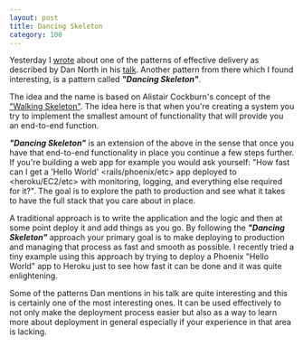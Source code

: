 ```yaml
---
layout: post
title: Dancing Skeleton
category: 100
---
```

Yesterday I [wrote](http://makisotman.com/100_words_challenge/100/2015/12/03/89.html) about one of the patterns of effective delivery as described by Dan North in his [talk](https://vimeo.com/43659070). Another pattern from there which I found interesting, is a pattern called ___"Dancing Skeleton"___.

The idea and the name is based on Alistair Cockburn's concept of the ["Walking Skeleton"](http://alistair.cockburn.us/Walking+skeleton). The idea here is that when you're creating a system you try to implement the smallest amount of functionality that will provide you an end-to-end function.

___"Dancing Skeleton"___ is an extension of the above in the sense that once you have that end-to-end functionality in place you continue a few steps further. If you're building a web app for example you would ask yourself: "How fast can I get a 'Hello World' <rails/phoenix/etc> app deployed to <heroku/EC2/etc> with monitoring, logging, and everything else required for it?". The goal is to explore the path to production and see what it takes to have the full stack that you care about in place.

A traditional approach is to write the application and the logic and then at some point deploy it and add things as you go. By following the ___"Dancing Skeleton"___ approach your primary goal is to make deploying to production and managing that process as fast and smooth as possible. I recently tried a tiny example using this approach by trying to deploy a Phoenix "Hello World" app to Heroku just to see how fast it can be done and it was quite enlightening.

Some of the patterns Dan mentions in his talk are quite interesting and this is certainly one of the most interesting ones. It can be used effectively to not only make the deployment process easier but also as a way to learn more about deployment in general especially if your experience in that area is lacking.
